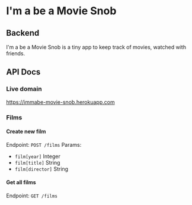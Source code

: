 # I'm a be a Movie Snob

## Backend

I'm a be a Movie Snob is a tiny app to keep track of movies, watched with friends.

## API Docs

### Live domain

https://immabe-movie-snob.herokuapp.com

### Films

#### Create new film

Endpoint: `POST /films`
Params:

- `film[year]` Integer
- `film[title]` String
- `film[director]` String

#### Get all films

Endpoint: `GET /films`